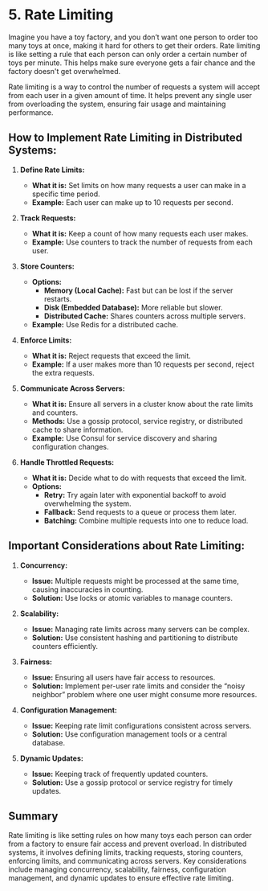 # 5. Rate Limiting

Imagine you have a toy factory, and you don’t want one person to order too many toys at once, making it hard for others to get their orders. Rate limiting is like setting a rule that each person can only order a certain number of toys per minute. This helps make sure everyone gets a fair chance and the factory doesn't get overwhelmed.

Rate limiting is a way to control the number of requests a system will accept from each user in a given amount of time. It helps prevent any single user from overloading the system, ensuring fair usage and maintaining performance.

## How to Implement Rate Limiting in Distributed Systems:

1. **Define Rate Limits:**

   - **What it is:** Set limits on how many requests a user can make in a specific time period.
   - **Example:** Each user can make up to 10 requests per second.

2. **Track Requests:**

   - **What it is:** Keep a count of how many requests each user makes.
   - **Example:** Use counters to track the number of requests from each user.

3. **Store Counters:**

   - **Options:**
     - **Memory (Local Cache):** Fast but can be lost if the server restarts.
     - **Disk (Embedded Database):** More reliable but slower.
     - **Distributed Cache:** Shares counters across multiple servers.
   - **Example:** Use Redis for a distributed cache.

4. **Enforce Limits:**

   - **What it is:** Reject requests that exceed the limit.
   - **Example:** If a user makes more than 10 requests per second, reject the extra requests.

5. **Communicate Across Servers:**

   - **What it is:** Ensure all servers in a cluster know about the rate limits and counters.
   - **Methods:** Use a gossip protocol, service registry, or distributed cache to share information.
   - **Example:** Use Consul for service discovery and sharing configuration changes.

6. **Handle Throttled Requests:**

   - **What it is:** Decide what to do with requests that exceed the limit.
   - **Options:**
     - **Retry:** Try again later with exponential backoff to avoid overwhelming the system.
     - **Fallback:** Send requests to a queue or process them later.
     - **Batching:** Combine multiple requests into one to reduce load.

## Important Considerations about Rate Limiting:

1. **Concurrency:**

   - **Issue:** Multiple requests might be processed at the same time, causing inaccuracies in counting.
   - **Solution:** Use locks or atomic variables to manage counters.

2. **Scalability:**

   - **Issue:** Managing rate limits across many servers can be complex.
   - **Solution:** Use consistent hashing and partitioning to distribute counters efficiently.

3. **Fairness:**

   - **Issue:** Ensuring all users have fair access to resources.
   - **Solution:** Implement per-user rate limits and consider the “noisy neighbor” problem where one user might consume more resources.

4. **Configuration Management:**

   - **Issue:** Keeping rate limit configurations consistent across servers.
   - **Solution:** Use configuration management tools or a central database.

5. **Dynamic Updates:**

   - **Issue:** Keeping track of frequently updated counters.
   - **Solution:** Use a gossip protocol or service registry for timely updates.

## Summary

Rate limiting is like setting rules on how many toys each person can order from a factory to ensure fair access and prevent overload. In distributed systems, it involves defining limits, tracking requests, storing counters, enforcing limits, and communicating across servers. Key considerations include managing concurrency, scalability, fairness, configuration management, and dynamic updates to ensure effective rate limiting.
